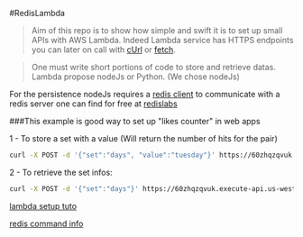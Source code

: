 #RedisLambda

> Aim of this repo is to show how simple and swift it is to set up small APIs with AWS Lambda.
>Indeed Lambda service has HTTPS endpoints you can later on call with [cUrl](https://en.wikipedia.org/wiki/CURL) or [fetch](https://github.com/github/fetch).

> One must write short portions of code to store and retrieve datas.
>Lambda propose nodeJs or Python. (We chose nodeJs)

For the persistence nodeJs requires a [redis client](https://www.npmjs.com/package/redis) to communicate with a redis server one can find for free at [redislabs](https://redislabs.com/)

###This example is good way to set up "likes counter" in web apps

1 - To store a set with a value (Will return the number of hits for the pair)

```sh
curl -X POST -d '{"set":"days", "value":"tuesday"}' https://60zhqzqvuk.execute-api.us-west-2.amazonaws.com/prod/zincrby1
```

2 - To retrieve the set infos:

```sh
curl -X POST -d '{"set":"days"}' https://60zhqzqvuk.execute-api.us-west-2.amazonaws.com/prod/zrevrangebyscore
```

[lambda setup tuto](https://github.com/dwyl/learn-aws-lambda)

[redis command info](http://redis.io/commands/zrevrangebyscore)
